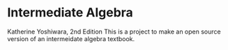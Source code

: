 # Intermediate Algebra
Katherine Yoshiwara, 2nd Edition
This is a project to make an open source version of an intermeidate algebra textbook.
